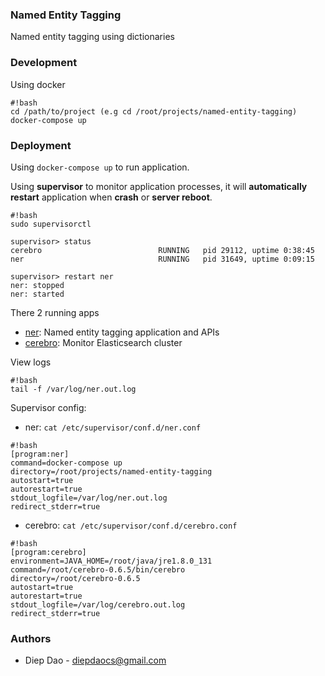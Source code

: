 ### Named Entity Tagging ###

Named entity tagging using dictionaries

### Development ###
Using docker
```
#!bash
cd /path/to/project (e.g cd /root/projects/named-entity-tagging)
docker-compose up
```

### Deployment ###
Using `docker-compose up` to run application.

Using **supervisor** to monitor application processes, it will **automatically restart** application when **crash** or **server reboot**.
```
#!bash
sudo supervisorctl

supervisor> status
cerebro                          RUNNING   pid 29112, uptime 0:38:45
ner                              RUNNING   pid 31649, uptime 0:09:15

supervisor> restart ner
ner: stopped
ner: started

```
There 2 running apps

* [ner](http://138.68.14.35:1999/): Named entity tagging application and APIs
* [cerebro](http://138.68.14.35:9000/#/overview?host=http:%2F%2F138.68.14.35:9200): Monitor Elasticsearch cluster 

View logs
```
#!bash
tail -f /var/log/ner.out.log
```

Supervisor config:

* ner: `cat /etc/supervisor/conf.d/ner.conf`
```
#!bash
[program:ner]
command=docker-compose up
directory=/root/projects/named-entity-tagging
autostart=true
autorestart=true
stdout_logfile=/var/log/ner.out.log
redirect_stderr=true
```
* cerebro: `cat /etc/supervisor/conf.d/cerebro.conf`

```
#!bash
[program:cerebro]
environment=JAVA_HOME=/root/java/jre1.8.0_131
command=/root/cerebro-0.6.5/bin/cerebro
directory=/root/cerebro-0.6.5
autostart=true
autorestart=true
stdout_logfile=/var/log/cerebro.out.log
redirect_stderr=true
```

### Authors ###

* Diep Dao - diepdaocs@gmail.com